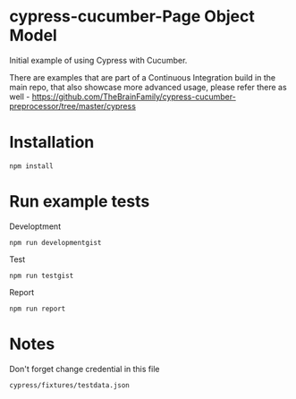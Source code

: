 # cypress-cucumber-Page Object Model

Initial example of using Cypress with Cucumber.

There are examples that are part of a Continuous Integration build in the main repo, that also showcase more advanced
usage, please refer there as well - https://github.com/TheBrainFamily/cypress-cucumber-preprocessor/tree/master/cypress

# Installation

```
npm install
```

# Run example tests

Developtment

```
npm run developmentgist
```

Test

```
npm run testgist
```

Report

```
npm run report
```

# Notes

Don't forget change credential in this file

```
cypress/fixtures/testdata.json
```
